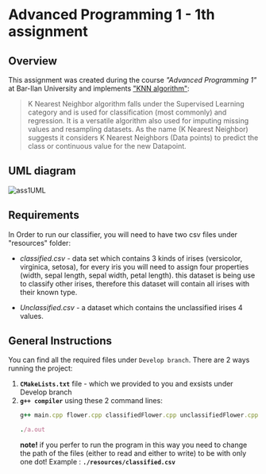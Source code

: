 # Advanced Programming 1 - 1th assignment

## Overview
This assignment was created during the course *"Advanced Programming 1"* at Bar-Ilan University and implements ["KNN algorithm"](https://en.wikipedia.org/wiki/K-nearest_neighbors_algorithm):

>K Nearest Neighbor algorithm falls under the Supervised Learning category and is used for classification (most commonly) and regression. It is a versatile algorithm also used for imputing missing values and resampling datasets. As the name (K Nearest Neighbor) suggests it considers K Nearest Neighbors (Data points) to predict the class or continuous value for the new Datapoint.


## UML diagram
![ass1UML](https://user-images.githubusercontent.com/84286628/128748450-8dc6c3c3-e27c-4e55-97c1-d9eabba910d1.png)

## Requirements
In Order to run our classifier, you will need to have two csv files under "resources" folder:

 - *classified.csv* - data set which contains 3 kinds of irises (versicolor, virginica, setosa), for every iris you will need to assign four properties (width, sepal length, sepal width, petal length). this dataset is being use to classify other irises, therefore this dataset will contain all irises with their known type.

 - *Unclassified.csv* - a dataset which contains the unclassified irises 4 values.

## General Instructions
You can find all the required files under `Develop branch`.
There are 2 ways running the project:
1. **`CMakeLists.txt`** file - which we provided to you and exsists under Develop branch
2. **`g++ compiler`** using these 2 command lines:
    ```ruby
    g++ main.cpp flower.cpp classifiedFlower.cpp unclassifiedFlower.cpp knnGenerate.cpp findFlowerType.cpp CSVHandler.cpp dataHandler.cpp
    ```
    ```ruby
    ./a.out
    ```
    **note!** if you perfer to run the program in this way you need to change the path of the files (either to read and either to write) to be with only one dot!
    Example : **```./resources/classified.csv```**
